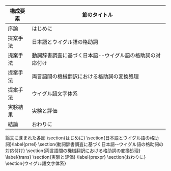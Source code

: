 構成要素 | 節のタイトル
 --- | --- 
序論 | はじめに
提案手法 | 日本語とウイグル語の格助詞
提案手法 | 動詞辞書調査に基づく日本語--ウイグル語の格助詞の対応付け
提案手法 | 両言語間の機械翻訳における格助詞の変換処理
提案手法 | ウイグル語文字体系
実験結果 | 実験と評価
結論 | おわりに

論文に含まれた各節
\section{はじめに}
\section{日本語とウイグル語の格助詞}\label{prrel}
\section{動詞辞書調査に基づく日本語--ウイグル語の格助詞の対応付け}
\section{両言語間の機械翻訳における格助詞の変換処理} \label{trans}
\section{実験と評価} \label{prexpr}
\section{おわりに}
\section{ウイグル語文字体系}
